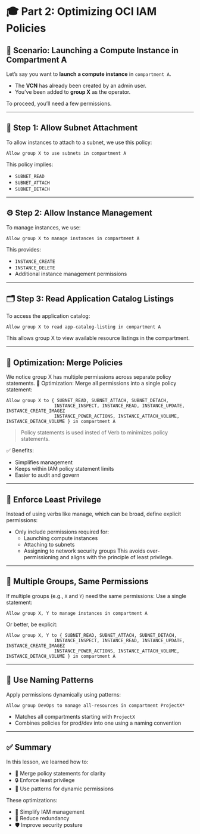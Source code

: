 # 🎓 Part 2: Optimizing OCI IAM Policies


## 🧩 Scenario: Launching a Compute Instance in Compartment A

Let’s say you want to **launch a compute instance** in `compartment A`.

- The **VCN** has already been created by an admin user.
- You’ve been added to **group X** as the operator.

To proceed, you’ll need a few permissions.

---

## 🔐 Step 1: Allow Subnet Attachment

To allow instances to attach to a subnet, we use this policy:

```text
Allow group X to use subnets in compartment A
```

This policy implies:
- `SUBNET_READ`
- `SUBNET_ATTACH`
- `SUBNET_DETACH`

---

## ⚙️ Step 2: Allow Instance Management

To manage instances, we use:

```text
Allow group X to manage instances in compartment A
```

This provides:
- `INSTANCE_CREATE`
- `INSTANCE_DELETE`
- Additional instance management permissions

---

## 🗂 Step 3: Read Application Catalog Listings

To access the application catalog:

```text
Allow group X to read app-catalog-listing in compartment A
```

This allows group X to view available resource listings in the compartment.

---

## 🔄 Optimization: Merge Policies
We notice group X has multiple permissions across separate policy statements.
🔧 Optimization: Merge all permissions into a single policy statement:

```text
Allow group X to { SUBNET_READ, SUBNET_ATTACH, SUBNET_DETACH,
                  INSTANCE_INSPECT, INSTANCE_READ, INSTANCE_UPDATE, INSTANCE_CREATE_IMAGEZ
                  INSTANCE_POWER_ACTIONS, INSTANCE_ATTACH_VOLUME, INSTANCE_DETACH_VOLUME } in compartment A
```
>  Policy statements is used insted of Verb to minimizes policy statements.

✅ Benefits:
- Simplifies management
- Keeps within IAM policy statement limits
- Easier to audit and govern

---

## 🔐 Enforce Least Privilege
Instead of using verbs like manage, which can be broad, define explicit permissions:
  - Only include permissions required for:
    - Launching compute instances
    - Attaching to subnets
    - Assigning to network security groups
This avoids over-permissioning and aligns with the principle of least privilege.

---

## 👥 Multiple Groups, Same Permissions
If multiple groups (e.g., `X` and `Y`) need the same permissions:
Use a single statement:

```text
Allow group X, Y to manage instances in compartment A
```

Or better, be explicit:

```text
Allow group X, Y to { SUBNET_READ, SUBNET_ATTACH, SUBNET_DETACH,
                  INSTANCE_INSPECT, INSTANCE_READ, INSTANCE_UPDATE, INSTANCE_CREATE_IMAGEZ
                  INSTANCE_POWER_ACTIONS, INSTANCE_ATTACH_VOLUME, INSTANCE_DETACH_VOLUME } in compartment A
```

---

## 🧠 Use Naming Patterns
Apply permissions dynamically using patterns:

```text
Allow group DevOps to manage all-resources in compartment ProjectX*
```
- Matches all compartments starting with `ProjectX`
- Combines policies for prod/dev into one using a naming convention

---

## ✅ Summary
In this lesson, we learned how to:
 - 🔗 Merge policy statements for clarity
 - 🔒 Enforce least privilege
 - 🧠 Use patterns for dynamic permissions

These optimizations:
- 🔄 Simplify IAM management
- 🧼 Reduce redundancy
- 🛡 Improve security posture
